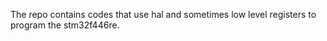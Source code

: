 The repo contains codes that use hal and sometimes low level registers to program the stm32f446re. 

